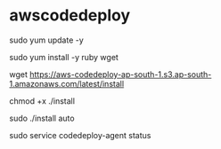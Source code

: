 # awscodedeploy

sudo yum update -y

sudo yum install -y ruby wget

wget https://aws-codedeploy-ap-south-1.s3.ap-south-1.amazonaws.com/latest/install

chmod +x ./install

sudo ./install auto

sudo service codedeploy-agent status

